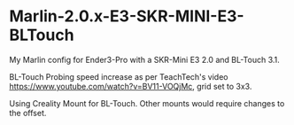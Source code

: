 # Marlin-2.0.x-E3-SKR-MINI-E3-BLTouch
My Marlin config for Ender3-Pro with a SKR-Mini E3 2.0 and BL-Touch 3.1.

BL-Touch Probing speed increase as per TeachTech's video  https://www.youtube.com/watch?v=BV11-VOQjMc, grid set to 3x3.

Using Creality Mount for BL-Touch. Other mounts would require changes to the offset.
